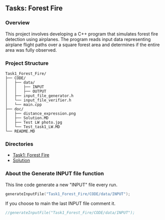 ## Tasks: Forest Fire

### Overview

This project involves developing a C++ program that simulates forest fire detection using airplanes. The program reads input data representing airplane flight paths over a square forest area and determines if the entire area was fully observed.

### Project Structure

```
Task1_Forest_Fire/
├── CODE/
│   ├── data/
│   │   ├── INPUT
│   │   ├── OUTPUT
│   ├── input_file_generator.h
│   └── input_file_verifier.h
│   └── main.cpp
├── doc/
│   ├── distance_expression.png
│   ├── Solution.MD
│   ├── Test LW photo.jpg
│   └── Test_task1_LW.MD
└── README.MD

```

### Directories 

* [Task1: Forest Fire](Task1_Forest_Fire/doc/Test_task1_LW.MD)
* [Solution](Task1_Forest_Fire/doc/Solution.MD)

### About the Generate INPUT file function

This line code generate a new "INPUT" file every run. 
```cpp
generateInputFile("Task1_Forest_Fire/CODE/data/INPUT");
``` 
If you choose to main the last INPUT file comment it. 
```cpp
//generateInputFile("Task1_Forest_Fire/CODE/data/INPUT");
``` 